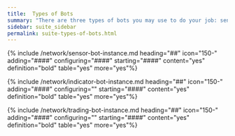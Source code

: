 ```yaml
---
title:  Types of Bots
summary: "There are three types of bots you may use to do your job: sensors bots, indicators bots, and the trading bot."
sidebar: suite_sidebar
permalink: suite-types-of-bots.html
---
```


{% include /network/sensor-bot-instance.md heading="##" icon="150-" adding="####" configuring="####" starting="####" content="yes" definition="bold" table="yes" more="yes"%}

{% include /network/indicator-bot-instance.md heading="##" icon="150-" adding="####" configuring="" starting="####" content="yes" definition="bold" table="yes" more="yes"%}

{% include /network/trading-bot-instance.md heading="##" icon="150-" adding="####" configuring="" starting="####" content="yes" definition="bold" table="yes" more="yes"%}